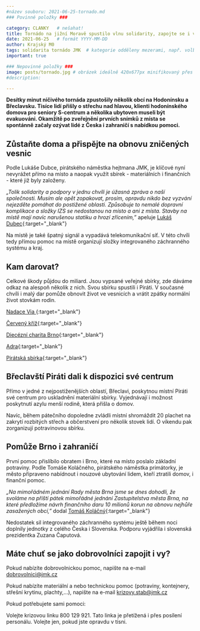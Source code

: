 ```yaml
---
#název souboru: 2021-06-25-tornado.md
### Povinné položky ###

category: CLANKY   # nešahat!
title: Tornádo na jižní Moravě spustilo vlnu solidarity, zapojte se i vy!
date: 2021-06-25   # formát YYYY-MM-DD
author: Krajský M0
tags: solidarita tornádo JMK  # kategorie odděleny mezerami, např. volby zemědělství životní-prostředí piráti (viz https://jihomoravsky.pirati.cz/tags/)
important: true

### Nepovinné položky ###
image: posts/tornado.jpg # obrázek ideálně 420x677px minifikovaný přes https://tinypng.com/
#description: 

---
```

**Desítky minut ničivého tornáda zpustošily několik obcí na Hodonínsku a Břeclavsku. Tisíce lidí přišly o střechu nad hlavou, klienti hodonínského domova pro seniory S-centrum a několika ubytoven museli být evakuováni. Okamžitě po zveřejnění prvních snímků z místa se spontánně začaly ozývat lidé z Česka i zahraničí s nabídkou pomoci.** 

## Zůstaňte doma a přispějte na obnovu zničených vesnic

Podle Lukáše Dubce, pirátského náměstka hejtmana JMK, je klíčové nyní nevyrážet přímo na místo a naopak využít sbírek - materiálních i finančních - které již byly založeny.

*„Tolik solidarity a podpory v jednu chvíli je úžasná zpráva o naší společnosti. Musím ale opět zopakovat, prosím, opravdu nikdo bez vyzvání nejezděte pomáhat do postižené oblasti. Způsobuje to nemalé dopravní komplikace a složky IZS se nedostanou na místo a ani z místa. Stavby na místě mají navíc narušenou statiku a hrozí zřícením,”* apeluje [Lukáš Dubec](https://jihomoravsky.pirati.cz/lide/lukas-dubec/){:target="_blank"}

Na místě je také špatný signál a vypadává telekomunikační síť. V této chvíli tedy přímou pomoc na místě organizují složky integrovaného záchranného systému a kraj.

## Kam darovat?

Celkové škody půjdou do miliard. Jsou vypsané veřejné sbírky, zde dáváme odkaz na alespoň několik z nich. Svou sbírku spustili i Piráti. V současné chvíli i malý dar pomůže obnovit život ve vesnicích a vrátit zpátky normální život stovkám rodin.

[Nadace Via ](http://bit.ly/nadace-via-tornado){:target="_blank"} 

[Červený kříž](http://bit.ly/cesky-cerveny-kriz-tornado){:target="_blank"}

[Diecézní charita Brno](http://bit.ly/diecezni-charita-brno-tornado){:target="_blank"}

[Adra](http://bit.ly/adra-tornado){:target="_blank"} 

[Pirátská sbírka](http://bit.ly/pirati-sbirka-tornado){:target="_blank"} 

## Břeclavští Piráti dali k dispozici své centrum

Přímo v jedné z nejpostiženějších oblastí, Břeclavi, poskytnou místní Piráti své centrum pro uskladnění materiální sbírky. Vyjednávají i možnost poskytnutí azylu menší rodině, která přišla o domov.

Navíc, během pátečního dopoledne zvládli místní shromáždit 20 plachet na zakrytí rozbitých střech a občerstvení pro několik stovek lidí. O víkendu pak zorganizují potravinovou sbírku.

## Pomůže Brno i zahraničí

První pomoc přislíbilo obratem i Brno, které na místo poslalo základní potraviny. Podle Tomáše Koláčného, pirátského náměstka primátorky, je město připraveno nabídnout i nouzové ubytování lidem, kteří ztratili domov, i finanční pomoc.

*„Na mimořádném jednání Rady města Brna jsme se dnes dohodli, že svoláme na příští pátek mimořádné jednání Zastupitelstva města Brna, na které předložíme návrh finančního daru 10 milionů korun na obnovu nejhůře zasažených obcí,”* dodal [Tomáš Koláčný](https://jihomoravsky.pirati.cz/lide/tomas-kolacny/){:target="_blank"}

Nedostatek sil integrovaného záchranného systému ještě během noci doplnily jednotky z celého Česka i Slovenska. Podporu vyjádřila i slovenská prezidentka Zuzana Čaputová.

## Máte chuť se jako dobrovolníci zapojit i vy?

Pokud nabízíte dobrovolnickou pomoc, napište na e-mail dobrovolnici@jmk.cz

Pokud nabízíte materiální a nebo technickou pomoc (potraviny, kontejnery, střešní 
krytinu, plachty,...), napište na e-mail krizovy.stab@jmk.cz

Pokud potřebujete sami pomoci:

Volejte krizovou linku 800 129 921. Tato linka je přetížená i přes posílení personálu. Volejte jen, pokud jste opravdu v tísni.


